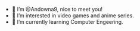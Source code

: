- 👋 I’m @Andowna9, nice to meet you!
- 👀 I’m interested in video games and anime series.
- 🌱 I’m currently learning Computer Engeering.

<!---
Andowna9/Andowna9 is a ✨ special ✨ repository because its `README.md` (this file) appears on your GitHub profile.
You can click the Preview link to take a look at your changes.
--->
